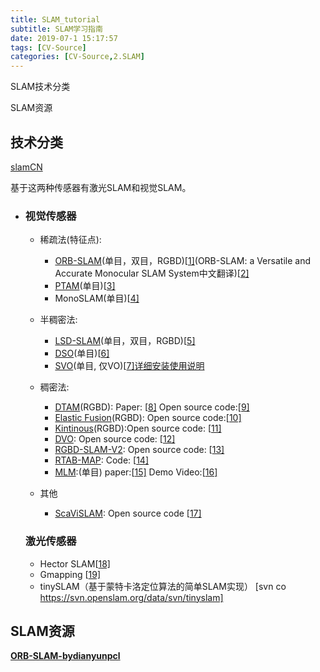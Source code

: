 ```yaml
---
title: SLAM_tutorial
subtitle: SLAM学习指南
date: 2019-07-1 15:17:57
tags: [CV-Source]
categories: [CV-Source,2.SLAM]
---
```


SLAM技术分类

SLAM资源

<!--more-->

## 技术分类

[slamCN](http://www.slamcn.org/index.php/%E9%A6%96%E9%A1%B5#.E4.B8.BB.E6.B5.81.E5.BC.80.E6.BA.90SLAM.E6.96.B9.E6.A1.88)

基于这两种传感器有激光SLAM和视觉SLAM。

* ### 视觉传感器

  - 稀疏法(特征点):
    - [ORB-SLAM](http://www.slamcn.org/index.php/ORB-SLAM)(单目，双目，RGBD)[[1\]](http://webdiis.unizar.es/~raulmur/orbslam/)(ORB-SLAM: a Versatile and Accurate Monocular SLAM System中文翻译)[[2\]](http://qiqitek.com/blog/?p=13)
    - [PTAM](http://www.slamcn.org/index.php/PTAM)(单目)[[3\]](http://www.robots.ox.ac.uk/~gk/PTAM/)
    - MonoSLAM(单目)[[4\]](https://github.com/hanmekim/SceneLib2)

  - 半稠密法:
    - [LSD-SLAM](http://www.slamcn.org/index.php/LSD-SLAM)(单目，双目，RGBD)[[5\]](http://vision.in.tum.de/research/vslam/lsdslam)
    - [DSO](http://www.slamcn.org/index.php?title=DSO&action=edit&redlink=1)(单目)[[6\]](https://vision.in.tum.de/research/vslam/dso)
    - [SVO](http://www.slamcn.org/index.php/SVO)(单目, 仅VO)[[7\]](https://github.com/uzh-rpg/rpg_svo)[详细安装使用说明](https://github.com/uzh-rpg/rpg_svo/wiki)

  - 稠密法:
    - [DTAM](http://www.slamcn.org/index.php?title=DTAM&action=edit&redlink=1)(RGBD): Paper: [[8\]](http://homes.cs.washington.edu/~newcombe/papers/newcombe_etal_iccv2011.pdf) Open source code:[[9\]](https://github.com/anuranbaka/OpenDTAM)
    - [Elastic Fusion](http://www.slamcn.org/index.php?title=Elastic_Fusion&action=edit&redlink=1)(RGBD): Open source code:[[10\]](https://github.com/mp3guy/ElasticFusion)
    - [Kintinous](http://www.slamcn.org/index.php?title=Kintinous&action=edit&redlink=1)(RGBD):Open source code: [[11\]](https://github.com/mp3guy/Kintinuous)
    - [DVO](http://www.slamcn.org/index.php?title=DVO&action=edit&redlink=1): Open source code: [[12\]](https://github.com/tum-vision/dvo_slam)
    - [RGBD-SLAM-V2](http://www.slamcn.org/index.php?title=RGBD-SLAM-V2&action=edit&redlink=1): Open source code: [[13\]](https://github.com/felixendres/rgbdslam_v2)
    - [RTAB-MAP](http://www.slamcn.org/index.php?title=RTAB-MAP&action=edit&redlink=1): Code: [[14\]](https://github.com/introlab/rtabmap)
    - [MLM](http://www.slamcn.org/index.php?title=MLM&action=edit&redlink=1):(单目) paper:[[15\]](https://groups.csail.mit.edu/rrg/papers/greene_icra16.pdf) Demo Video:[[16\]](https://www.youtube.com/watch?v=qk2ViPVxmq0)

  - 其他
    - [ScaViSLAM](http://www.slamcn.org/index.php?title=ScaViSLAM&action=edit&redlink=1): Open source code [[17\]](https://github.com/strasdat/ScaViSLAM)

  ### 激光传感器

  - Hector SLAM[[18\]](http://wiki.ros.org/hector_slam)
  - Gmapping [[19\]](http://wiki.ros.org/gmapping)
  - tinySLAM（基于蒙特卡洛定位算法的简单SLAM实现） [svn co https://svn.openslam.org/data/svn/tinyslam]

## SLAM资源

[**ORB-SLAM-bydianyunpcl**](https://github.com/dianyunPCL/ORB-SLAM-bydianyunpcl)

